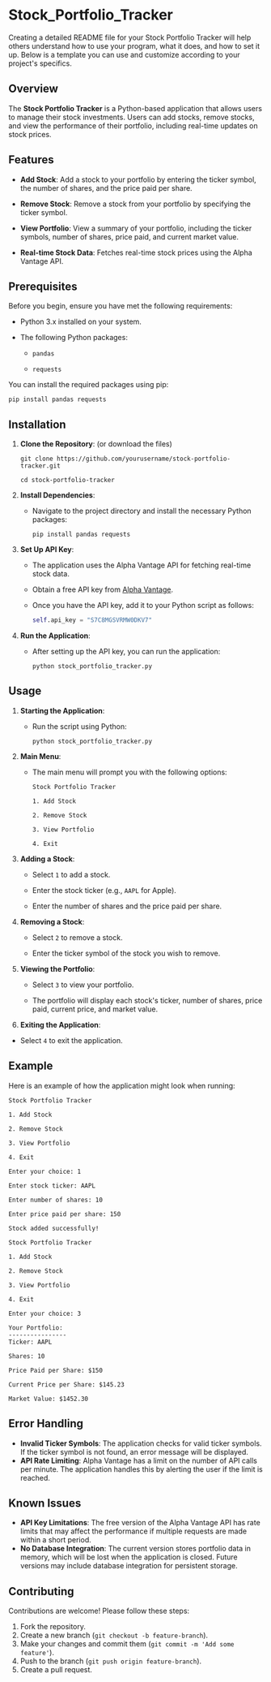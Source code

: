 # Stock_Portfolio_Tracker
Creating a detailed README file for your Stock Portfolio Tracker will help others understand how to use your program, what it does, and how to set it up. Below is a template you can use and customize according to your project's specifics.


## Overview

The **Stock Portfolio Tracker** is a Python-based application that allows users to manage their stock investments.
Users can add stocks, remove stocks, and view the performance of their portfolio, including real-time updates on stock prices.

## Features

- **Add Stock**: Add a stock to your portfolio by entering the ticker symbol, the number of shares, and the price paid per share.

- **Remove Stock**: Remove a stock from your portfolio by specifying the ticker symbol.
  
- **View Portfolio**: View a summary of your portfolio, including the ticker symbols, number of shares, price paid, and current market value.
  
- **Real-time Stock Data**: Fetches real-time stock prices using the Alpha Vantage API.

## Prerequisites

Before you begin, ensure you have met the following requirements:

- Python 3.x installed on your system.
  
- The following Python packages:
  
  - `pandas`
    
  - `requests`

You can install the required packages using pip:
```
pip install pandas requests
```

## Installation

1. **Clone the Repository**: (or download the files)
   
   ```
   git clone https://github.com/yourusername/stock-portfolio-tracker.git

   cd stock-portfolio-tracker
   ```

3. **Install Dependencies**:
   
   - Navigate to the project directory and install the necessary Python packages:
     
     ```
     pip install pandas requests
     ```

5. **Set Up API Key**:
   
   - The application uses the Alpha Vantage API for fetching real-time stock data.
     
   - Obtain a free API key from [Alpha Vantage](https://www.alphavantage.co/support/#api-key).
     
   - Once you have the API key, add it to your Python script as follows:
     
     ```python
     self.api_key = "S7C8MGSVRMW0DKV7"
     ```

7. **Run the Application**:
   
   - After setting up the API key, you can run the application:
     
     ```
     python stock_portfolio_tracker.py
     ```

## Usage

1. **Starting the Application**:
   
   - Run the script using Python:
     
     ```
     python stock_portfolio_tracker.py
     ```

3. **Main Menu**:
   
   - The main menu will prompt you with the following options:
     
     ```plaintext
     Stock Portfolio Tracker

     1. Add Stock
     
     2. Remove Stock
     
     3. View Portfolio
     
     4. Exit
     ```

5. **Adding a Stock**:
   
   - Select `1` to add a stock.
     
   - Enter the stock ticker (e.g., `AAPL` for Apple).
     
   - Enter the number of shares and the price paid per share.

7. **Removing a Stock**:
   
   - Select `2` to remove a stock.
     
   - Enter the ticker symbol of the stock you wish to remove.

9. **Viewing the Portfolio**:
    
   - Select `3` to view your portfolio.
     
   - The portfolio will display each stock's ticker, number of shares, price paid, current price, and market value.

11. **Exiting the Application**:
    
   - Select `4` to exit the application.

## Example

Here is an example of how the application might look when running:

```plaintext
Stock Portfolio Tracker

1. Add Stock

2. Remove Stock

3. View Portfolio

4. Exit

Enter your choice: 1

Enter stock ticker: AAPL

Enter number of shares: 10

Enter price paid per share: 150

Stock added successfully!

Stock Portfolio Tracker

1. Add Stock

2. Remove Stock

3. View Portfolio

4. Exit

Enter your choice: 3

Your Portfolio:
----------------
Ticker: AAPL

Shares: 10

Price Paid per Share: $150

Current Price per Share: $145.23

Market Value: $1452.30
```

## Error Handling

- **Invalid Ticker Symbols**: The application checks for valid ticker symbols. If the ticker symbol is not found, an error message will be displayed.
- **API Rate Limiting**: Alpha Vantage has a limit on the number of API calls per minute. The application handles this by alerting the user if the limit is reached.

## Known Issues

- **API Key Limitations**: The free version of the Alpha Vantage API has rate limits that may affect the performance if multiple requests are made within a short period.
- **No Database Integration**: The current version stores portfolio data in memory, which will be lost when the application is closed. Future versions may include database integration for persistent storage.

## Contributing

Contributions are welcome! Please follow these steps:

1. Fork the repository.
2. Create a new branch (`git checkout -b feature-branch`).
3. Make your changes and commit them (`git commit -m 'Add some feature'`).
4. Push to the branch (`git push origin feature-branch`).
5. Create a pull request.

